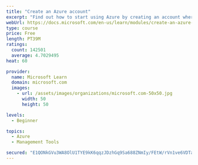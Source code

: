 ```yaml
---
title: "Create an Azure account"
excerpt: "Find out how to start using Azure by creating an account where you’ll see services and personal settings for identity, billing, and preferences."
webUrl: https://docs.microsoft.com/en-us/learn/modules/create-an-azure-account/
type: course
price: Free
length: PT39M
ratings:
  count: 142501
  average: 4.7029495
heat: 60

provider:
  name: Microsoft Learn
  domain: microsoft.com
  images:
    - url: /assets/images/organizations/microsoft.com-50x50.jpg
      width: 50
      height: 50

levels:
  - Beginner

topics:
  - Azure
  - Management Tools

secured: "E1QONkGVu3WA8OlU1TYE9kK6qqzJDzhGq9Sa688ZNmIy/FEtW/rVn1ve6VDTabpk//GkixjaEUnQTPSk1jpK+HYmf78SXuRs5zbEK7nPk7tlVmFkNIl+19GNF6O9RixNqtuPuspRX63U4+PPy2lMxcgeWcjmhq/SaykDpBwiWsTN/bQVhBNXUOUKQGyeLl99SJSFGyGHkrYj1Mo2RjncY+Lpl9YPuAPRTuHN5t2OO5D4tjlb7DZTzfwJqrQKkaF34/d8UVb20hSXKa2hQT/TRzU0ani0Ru5sQcI7eft2r9VxmflEmXuPs4uTA23dzRdOaRPkt1TBV/bo912OHPXeeUhVGOkqreUJ3NbBaNUI1gPt1zDFNQ+msnBpCfrcqBzMRI5bWuM2SWtDVfJUycejUwe+xQqyOZniTy4WPKMI7q/Irs0h+9yxvQe/4Yvn7AtA;3kU9f6/W04RyGayY3HXjWg=="
---
```


